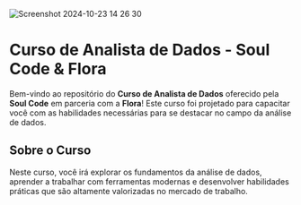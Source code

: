 ![Screenshot 2024-10-23 14 26 30](https://github.com/user-attachments/assets/7183ce61-bcdf-4579-88ff-1a8d85dabbc6)

# Curso de Analista de Dados - Soul Code & Flora

Bem-vindo ao repositório do **Curso de Analista de Dados** oferecido pela **Soul Code** em parceria com a **Flora**! Este curso foi projetado para capacitar você com as habilidades necessárias para se destacar no campo da análise de dados.

## Sobre o Curso

Neste curso, você irá explorar os fundamentos da análise de dados, aprender a trabalhar com ferramentas modernas e desenvolver habilidades práticas que são altamente valorizadas no mercado de trabalho. 